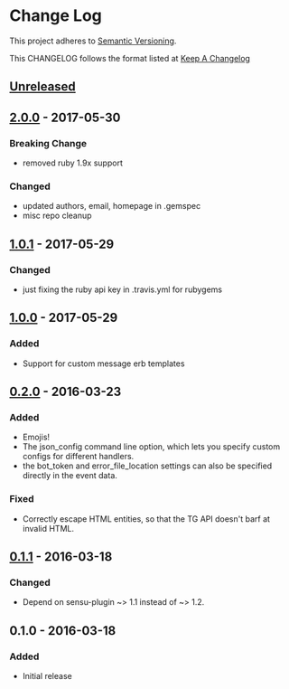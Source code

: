 # Change Log
This project adheres to [Semantic Versioning](http://semver.org/).

This CHANGELOG follows the format listed at [Keep A Changelog](http://keepachangelog.com/)

## [Unreleased]
## [2.0.0] - 2017-05-30
### Breaking Change
- removed ruby 1.9x support

### Changed
- updated authors, email, homepage in .gemspec
- misc repo cleanup

## [1.0.1] - 2017-05-29
### Changed
- just fixing the ruby api key in .travis.yml for rubygems

## [1.0.0] - 2017-05-29
### Added
 - Support for custom message erb templates

## [0.2.0] - 2016-03-23
### Added
 - Emojis!
 - The json_config command line option, which lets you specify custom configs
   for different handlers.
 - the bot_token and error_file_location settings can also be specified
   directly in the event data.

### Fixed
 - Correctly escape HTML entities, so that the TG API doesn't barf at invalid
   HTML.

## [0.1.1] - 2016-03-18
### Changed
 - Depend on sensu-plugin ~> 1.1 instead of ~> 1.2.

## 0.1.0 - 2016-03-18
### Added
- Initial release

[Unreleased]: https://github.com/sensu-plugins/sensu-plugins-telegram/compare/2.0.0...HEAD
[2.0.0]: https://github.com/sensu-plugins/sensu-plugins-telegram/compare/1.0.1...2.0.0
[1.0.1]: https://github.com/sensu-plugins/sensu-plugins-telegram/compare/1.0.0...1.0.1
[1.0.0]: https://github.com/sensu-plugins/sensu-plugins-telegram/compare/v0.2.0...1.0.0
[0.2.0]: https://github.com/sensu-plugins/sensu-plugins-telegram/compare/v0.1.1...v0.2.0
[0.1.1]: https://github.com/sensu-plugins/sensu-plugins-telegram/compare/v0.1.0...v0.1.1
